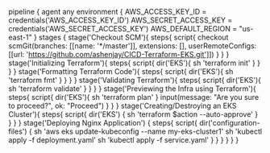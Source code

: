 pipeline {
    agent any
    environment {
        AWS_ACCESS_KEY_ID = credentials('AWS_ACCESS_KEY_ID')
        AWS_SECRET_ACCESS_KEY = credentials('AWS_SECRET_ACCESS_KEY')
        AWS_DEFAULT_REGION = "us-east-1"
    }
    stages {
        stage('Checkout SCM'){
            steps{
                script{
                    checkout scmGit(branches: [[name: '*/master']], extensions: [], userRemoteConfigs: [[url: 'https://github.com/ashenjay/CICD-Terraform-EKS.git']])
                }
            }
        }
        stage('Initializing Terraform'){
            steps{
                script{
                    dir('EKS'){
                        sh 'terraform init'
                    }
                }
            }
        }
        stage('Formatting Terraform Code'){
            steps{
                script{
                    dir('EKS'){
                        sh 'terraform fmt'
                    }
                }
            }
        }
        stage('Validating Terraform'){
            steps{
                script{
                    dir('EKS'){
                        sh 'terraform validate'
                    }
                }
            }
        }
        stage('Previewing the Infra using Terraform'){
            steps{
                script{
                    dir('EKS'){
                        sh 'terraform plan'
                    }
                    input(message: "Are you sure to proceed?", ok: "Proceed")
                }
            }
        }
        stage('Creating/Destroying an EKS Cluster'){
            steps{
                script{
                    dir('EKS') {
                        sh 'terraform $action --auto-approve'
                    }
                }
            }
        }
        stage('Deploying Nginx Application') {
            steps{
                script{
                    dir('configuration-files') {
                        sh 'aws eks update-kubeconfig --name my-eks-cluster1'
                        sh 'kubectl apply -f deployment.yaml'
                        sh 'kubectl apply -f service.yaml'
                    }
                }
            }
        }
    }
}